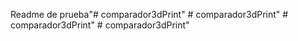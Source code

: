 Readme de prueba"# comparador3dPrint" # comparador3dPrint" # comparador3dPrint" # comparador3dPrint" 
